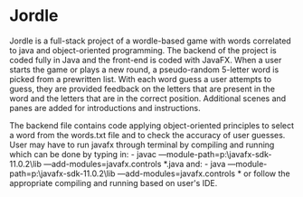 # Jordle
Jordle is a full-stack project of a wordle-based game with words correlated to java and object-oriented programming. 
The backend of the project is coded fully in Java and the front-end is coded with JavaFX.
When a user starts the game or plays a new round, a pseudo-random 5-letter word is picked from a prewritten list. 
With each word guess a user attempts to guess, they are provided feedback on the letters that are present in the word and the letters that are in the correct position.
Additional scenes and panes are added for introductions and instructions.

The backend file contains code applying object-oriented principles to select a word from the words.txt file and to check the accuracy of user guesses.
User may have to run javafx through terminal by compiling and running which can be done by typing in: - javac —module-path=p:\javafx-sdk-11.0.2\lib —add-modules=javafx.controls *.java
and:  - java —module-path=p:\javafx-sdk-11.0.2\lib —add-modules=javafx.controls *
or follow the appropriate compiling and running based on user's IDE.
